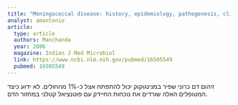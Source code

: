 ```yaml
---
title: "Meningococcal disease: history, epidemiology, pathogenesis, clinical manifestations, diagnosis, antimicrobial susceptibility and prevention"
analyst: amantonio
article:
  type: article
  authors: Manchanda
  year: 2006
  magazine: Indian J Med Microbiol
  link: https://www.ncbi.nlm.nih.gov/pubmed/16505549
  pubmed: 16505549
---
```


זיהום דם כרוני שפיר במנינגוקוק יכול להתפתח אצל כ-1% מהחולים. לא ידוע כיצד המטופלים האלה שורדים את נוכחות החיידק עם פוטנציאל קטלני במחזור הדם.
